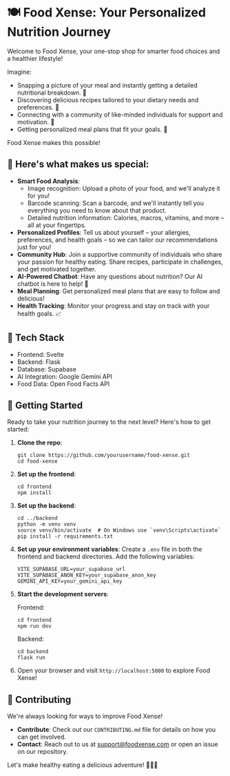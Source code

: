 # 🍽️ Food Xense: Your Personalized Nutrition Journey

Welcome to Food Xense, your one-stop shop for smarter food choices and a healthier lifestyle!

Imagine:

- Snapping a picture of your meal and instantly getting a detailed nutritional breakdown. 📸
- Discovering delicious recipes tailored to your dietary needs and preferences. 🍲
- Connecting with a community of like-minded individuals for support and motivation. 🤝
- Getting personalized meal plans that fit your goals. 💪

Food Xense makes this possible!

## 🌟 Here's what makes us special:

- **Smart Food Analysis**:
  - Image recognition: Upload a photo of your food, and we'll analyze it for you!
  - Barcode scanning: Scan a barcode, and we'll instantly tell you everything you need to know about that product.
  - Detailed nutrition information: Calories, macros, vitamins, and more – all at your fingertips.
- **Personalized Profiles**: Tell us about yourself – your allergies, preferences, and health goals – so we can tailor our recommendations just for you!
- **Community Hub**: Join a supportive community of individuals who share your passion for healthy eating. Share recipes, participate in challenges, and get motivated together.
- **AI-Powered Chatbot**: Have any questions about nutrition? Our AI chatbot is here to help! 🤖
- **Meal Planning**: Get personalized meal plans that are easy to follow and delicious!
- **Health Tracking**: Monitor your progress and stay on track with your health goals. 📈

## 🚀 Tech Stack

- Frontend: Svelte
- Backend: Flask
- Database: Supabase
- AI Integration: Google Gemini API
- Food Data: Open Food Facts API

## 🏁 Getting Started

Ready to take your nutrition journey to the next level? Here's how to get started:

1. **Clone the repo**:
   ```
   git clone https://github.com/yourusername/food-xense.git
   cd food-xense
   ```

2. **Set up the frontend**:
   ```
   cd frontend
   npm install
   ```

3. **Set up the backend**:
   ```
   cd ../backend
   python -m venv venv
   source venv/bin/activate  # On Windows use `venv\Scripts\activate`
   pip install -r requirements.txt
   ```

4. **Set up your environment variables**:
   Create a `.env` file in both the frontend and backend directories.
   Add the following variables:
   ```
   VITE_SUPABASE_URL=your_supabase_url
   VITE_SUPABASE_ANON_KEY=your_supabase_anon_key
   GEMINI_API_KEY=your_gemini_api_key
   ```

5. **Start the development servers**:
   
   Frontend:
   ```
   cd frontend
   npm run dev
   ```
   
   Backend:
   ```
   cd backend
   flask run
   ```

6. Open your browser and visit `http://localhost:5000` to explore Food Xense!

## 🤝 Contributing

We're always looking for ways to improve Food Xense!

- **Contribute**: Check out our `CONTRIBUTING.md` file for details on how you can get involved.
- **Contact**: Reach out to us at support@foodxense.com or open an issue on our repository.

Let's make healthy eating a delicious adventure! 🥗🍎💪
